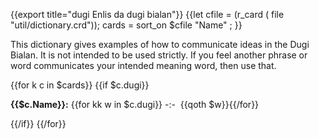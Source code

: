 {{export title="dugi Enlis da dugi bialan"}}
{{let cfile = (r_card ( file "util/dictionary.crd"));
    cards = sort_on $cfile "Name" ;
}}

This dictionary gives examples of how to communicate ideas in the Dugi Bialan. It is not intended to be used strictly. If you feel another phrase or word communicates your intended meaning word, then use that.

<div >
{{for k c in $cards}}
{{if $c.dugi}}<p><b>{{$c.Name}}:</b> {{for kk w in $c.dugi}}&nbsp;-:-&nbsp; {{qoth $w}}{{/for}}</p>{{/if}}
{{/for}}
</div>

